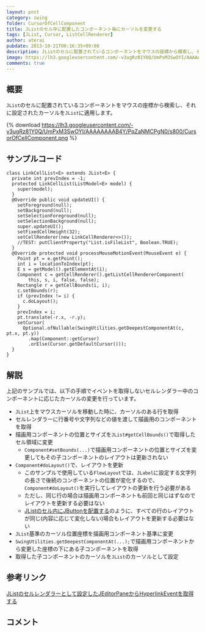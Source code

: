 ```yaml
---
layout: post
category: swing
folder: CursorOfCellComponent
title: JListのセル中に配置したコンポーネント毎にカーソルを変更する
tags: [JList, Cursor, ListCellRenderer]
author: aterai
pubdate: 2013-10-21T00:16:35+09:00
description: JListのセルに配置されているコンポーネントをマウスの座標から検索し、それに設定されたカーソルをJListに適用します。
image: https://lh3.googleusercontent.com/-v3ugRz81Y0Q/UmPxM3SwOYI/AAAAAAAAB4Y/PqZaNMCPgN0/s800/CursorOfCellComponent.png
comments: true
---
```

## 概要
`JList`のセルに配置されているコンポーネントをマウスの座標から検索し、それに設定されたカーソルを`JList`に適用します。

{% download https://lh3.googleusercontent.com/-v3ugRz81Y0Q/UmPxM3SwOYI/AAAAAAAAB4Y/PqZaNMCPgN0/s800/CursorOfCellComponent.png %}

## サンプルコード
<pre class="prettyprint"><code>class LinkCellList&lt;E&gt; extends JList&lt;E&gt; {
  private int prevIndex = -1;
  protected LinkCellList(ListModel&lt;E&gt; model) {
    super(model);
  }
  @Override public void updateUI() {
    setForeground(null);
    setBackground(null);
    setSelectionForeground(null);
    setSelectionBackground(null);
    super.updateUI();
    setFixedCellHeight(32);
    setCellRenderer(new LinkCellRenderer&lt;&gt;());
    //TEST: putClientProperty("List.isFileList", Boolean.TRUE);
  }
  @Override protected void processMouseMotionEvent(MouseEvent e) {
    Point pt = e.getPoint();
    int i = locationToIndex(pt);
    E s = getModel().getElementAt(i);
    Component c = getCellRenderer().getListCellRendererComponent(
        this, s, i, false, false);
    Rectangle r = getCellBounds(i, i);
    c.setBounds(r);
    if (prevIndex != i) {
      c.doLayout();
    }
    prevIndex = i;
    pt.translate(-r.x, -r.y);
    setCursor(
      Optional.ofNullable(SwingUtilities.getDeepestComponentAt(c, pt.x, pt.y))
        .map(Component::getCursor)
        .orElse(Cursor.getDefaultCursor()));
  }
}
</code></pre>

## 解説
上記のサンプルでは、以下の手順でイベントを取得しないセルレンダラー中のコンポーネントに応じたカーソルの変更を行っています。

- `JList`上をマウスカーソルを移動した時に、カーソルのある行を取得
- セルレンダラーに行番号や文字列などの値を渡して描画用のコンポーネントを取得
- 描画用コンポーネントの位置とサイズを`JList#getCellBounds()`で取得したセル領域に変更
    - `Component#setBounds(...)`で描画用コンポーネントの位置とサイズを変更してもその子コンポーネントのレイアウトは更新されない
- `Component#doLayout()`で、レイアウトを更新
    - このサンプルで使用している`FlowLayout`では、`JLabel`に設定する文字列の長さで後続のコンポーネントの位置が変化するので、`Component#doLayout()`を実行してレイアウトの更新を行う必要がある
    - ただし、同じ行の場合は描画用コンポーネントも前回と同じはずなのでレイアウトを更新する必要はない
    - [JListのセル内にJButtonを配置する](https://ateraimemo.com/Swing/ButtonsInListCell.html)のように、すべての行のレイアウトが同じ(内容に応じて変化しない)場合もレイアウトを更新する必要はない
- `JList`基準のカーソル位置座標を描画用コンポーネント基準に変更
- `SwingUtilities.getDeepestComponentAt(...);`で描画用コンポーネントから変更した座標の下にある子コンポーネントを取得
- 取得した子コンポーネントのカーソルを`JList`のカーソルとして設定

<!-- dummy comment line for breaking list -->

## 参考リンク
[JListのセルレンダラーとして設定したJEditorPaneからHyperlinkEventを取得する](https://ateraimemo.com/Swing/ListCellHyperlinkListener.html)

## コメント
